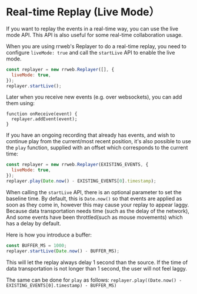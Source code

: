 # Real-time Replay (Live Mode）

If you want to replay the events in a real-time way, you can use the live mode API. This API is also useful for some real-time collaboration usage.

When you are using rrweb's Replayer to do a real-time replay, you need to configure `liveMode: true` and call the `startLive` API to enable the live mode.

```js
const replayer = new rrweb.Replayer([], {
  liveMode: true,
});
replayer.startLive();
```

Later when you receive new events (e.g. over websockets), you can add them using:

```
function onReceive(event) {
  replayer.addEvent(event);
}
```

If you have an ongoing recording that already has events, and wish to continue play from the current/most recent position, it's also possible to use the `play` function, supplied with an offset which corresponds to the current time:

```js
const replayer = new rrweb.Replayer(EXISTING_EVENTS, {
  liveMode: true,
});
replayer.play(Date.now() - EXISTING_EVENTS[0].timestamp);
```


When calling the `startLive` API, there is an optional parameter to set the baseline time. By default, this is `Date.now()` so that events are applied as soon as they come in, however this may cause your replay to appear laggy. Because data transportation needs time (such as the delay of the network), And some events have been throttled(such as mouse movements) which has a delay by default.

Here is how you introduce a buffer:

```js
const BUFFER_MS = 1000;
replayer.startLive(Date.now() - BUFFER_MS);
```

This will let the replay always delay 1 second than the source. If the time of data transportation is not longer than 1 second, the user will not feel laggy.

The same can be done for `play` as follows: `replayer.play((Date.now() - EXISTING_EVENTS[0].timestamp) - BUFFER_MS)`
